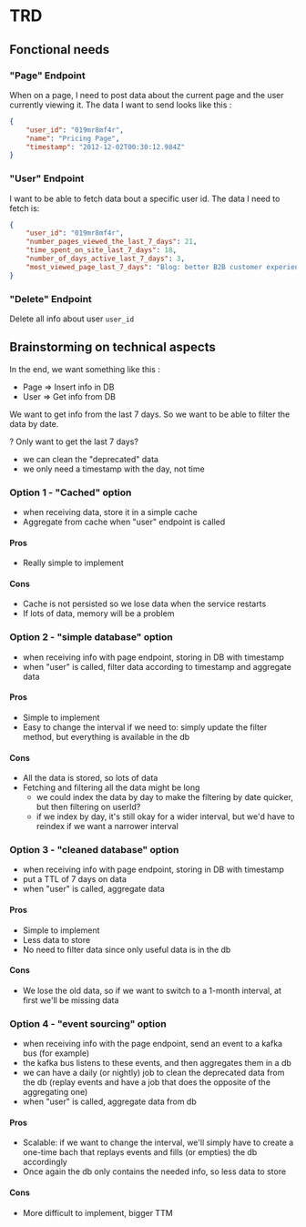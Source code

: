 # TRD

## Fonctional needs

### "Page" Endpoint

When on a page, I need to post data about the current page and the user currently viewing it. The data I want to send looks like this :

```json
{
    "user_id": "019mr8mf4r",
    "name": "Pricing Page",
    "timestamp": "2012-12-02T00:30:12.984Z"
}
```

### "User" Endpoint

I want to be able to fetch data bout a specific user id. The data I need to fetch is:

```json
{
    "user_id": "019mr8mf4r",
    "number_pages_viewed_the_last_7_days": 21,
    "time_spent_on_site_last_7_days": 18,
    "number_of_days_active_last_7_days": 3,
    "most_viewed_page_last_7_days": "Blog: better B2B customer experience"
}
```

### "Delete" Endpoint

Delete all info about user `user_id`

## Brainstorming on technical aspects

In the end, we want something like this :

* Page => Insert info in DB
* User => Get info from DB

We want to get info from the last 7 days. So we want to be able to filter the data by date. 

? Only want to get the last 7 days?
* we can clean the "deprecated" data
* we only need a timestamp with the day, not time

### Option 1 - "Cached" option

* when receiving data, store it in a simple cache
* Aggregate from cache when "user" endpoint is called

#### Pros
* Really simple to implement
#### Cons
* Cache is not persisted so we lose data when the service restarts
* If lots of data, memory will be a problem

### Option 2 - "simple database" option

* when receiving info with page endpoint, storing in DB with timestamp
* when "user" is called, filter data according to timestamp and aggregate data

#### Pros
* Simple to implement
* Easy to change the interval if we need to: simply update the filter method, but everything is available in the db
#### Cons
* All the data is stored, so lots of data
* Fetching and filtering all the data might be long
  - we could index the data by day to make the filtering by date quicker, but then filtering on userId?
  - if we index by day, it's still okay for a wider interval, but we'd have to reindex if we want a narrower interval

### Option 3 - "cleaned database" option

* when receiving info with page endpoint, storing in DB with timestamp
* put a TTL of 7 days on data
* when "user" is called, aggregate data

#### Pros
* Simple to implement
* Less data to store
* No need to filter data since only useful data is in the db
#### Cons
* We lose the old data, so if we want to switch to a 1-month interval, at first we'll be missing data

### Option 4 - "event sourcing" option

* when receiving info with the page endpoint, send an event to a kafka bus (for example)
* the kafka bus listens to these events, and then aggregates them in a db
* we can have a daily (or nightly) job to clean the deprecated data from the db (replay events and have a job that does the opposite of the aggregating one)
* when "user" is called, aggregate data from db

#### Pros
* Scalable: if we want to change the interval, we'll simply have to create a one-time bach that replays events and fills (or empties) the db accordingly
* Once again the db only contains the needed info, so less data to store
#### Cons
* More difficult to implement, bigger TTM